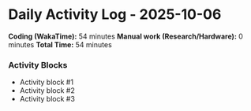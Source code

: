 # Daily Activity Log - 2025-10-06

**Coding (WakaTime):** 54 minutes
**Manual work (Research/Hardware):** 0 minutes
**Total Time:** 54 minutes

### Activity Blocks
- Activity block #1
- Activity block #2
- Activity block #3
